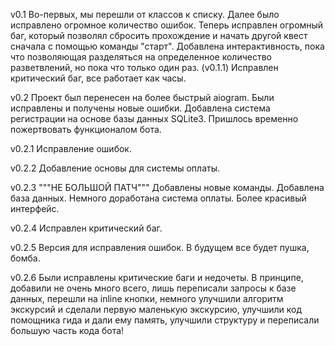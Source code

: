 v0.1 Во-первых, мы перешли от классов к списку. Далее было исправлено огромное количество ошибок. Теперь исправлен огромный баг, который позволял сбросить прохождение и начать другой квест сначала с помощью команды "старт". Добавлена интерактивность, пока что позволяющая разделяться на определенное количество разветвлений, но пока что только один раз. (v0.1.1) Исправлен критический баг, все работает как часы.

v0.2 Проект был перенесен на более быстрый aiogram. Были исправлены и получены новые ошибки. Добавлена система регистрации на основе базы данных SQLite3. Пришлось временно пожертвовать функционалом бота.

v0.2.1 Исправление ошибок.

v0.2.2 Добавление основы для системы оплаты.

v0.2.3 """НЕ БОЛЬШОЙ ПАТЧ""" Добавлены новые команды. Добавлена база данных. Немного доработана система оплаты. Более красивый интерфейс.

v0.2.4 Исправлен критический баг.

v0.2.5 Версия для исправления ошибок. В будущем все будет пушка, бомба.

v0.2.6 Были исправлены критические баги и недочеты. В принципе, добавили не очень много всего, лишь переписали запросы к базе данных, перешли на inline кнопки, немного улучшили алгоритм экскурсий и сделали первую маленькую экскурсию, улучшили код помощника гида и дали ему память, улучшили структуру и переписали большую часть кода бота!